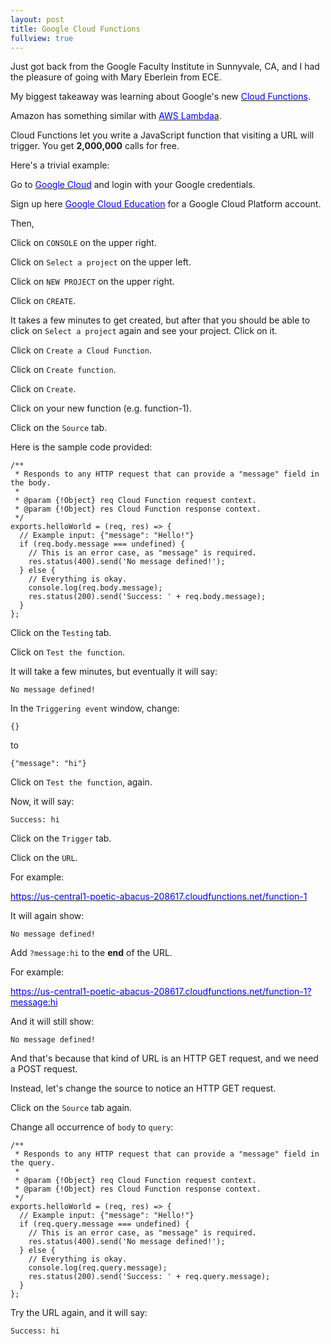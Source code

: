 ```yaml
---
layout: post
title: Google Cloud Functions
fullview: true
---
```


Just got back from the Google Faculty Institute in Sunnyvale, CA, and I had the pleasure of going with Mary Eberlein from ECE.

My biggest takeaway was learning about Google's new [<span style="color: blue">Cloud Functions</span>](https://cloud.google.com/functions/).

Amazon has something similar with [<span style="color: blue">AWS Lambda</span>a](https://aws.amazon.com/lambda/).

Cloud Functions let you write a JavaScript function that visiting a URL will trigger. You get **2,000,000** calls for free.

Here's a trivial example:

Go to [<span style="color: blue">Google Cloud</span>](https://cloud.google.com) and login with your Google credentials.

Sign up here [<span style="color: blue">Google Cloud Education</span>](https://cloud.google.com/edu/) for a Google Cloud Platform account.

Then,

Click on `CONSOLE` on the upper right.

Click on `Select a project` on the upper left.

Click on `NEW PROJECT` on the upper right.

Click on `CREATE`.

It takes a few minutes to get created, but after that you should be able to click on `Select a project` again and see your project. Click on it.

Click on `Create a Cloud Function`.

Click on `Create function`.

Click on `Create`.

Click on your new function (e.g. function-1).

Click on the `Source` tab.

Here is the sample code provided:

```
/**
 * Responds to any HTTP request that can provide a "message" field in the body.
 *
 * @param {!Object} req Cloud Function request context.
 * @param {!Object} res Cloud Function response context.
 */
exports.helloWorld = (req, res) => {
  // Example input: {"message": "Hello!"}
  if (req.body.message === undefined) {
    // This is an error case, as "message" is required.
    res.status(400).send('No message defined!');
  } else {
    // Everything is okay.
    console.log(req.body.message);
    res.status(200).send('Success: ' + req.body.message);
  }
};
```

Click on the `Testing` tab.

Click on `Test the function`.

It will take a few minutes, but eventually it will say:

```
No message defined!
```

In the `Triggering event` window, change:

```
{}
```

to

```
{"message": "hi"}
```

Click on `Test the function`, again.

Now, it will say:

```
Success: hi
```

Click on the `Trigger` tab.

Click on the `URL`.

For example:

[<span style="color: blue"><span style="color: blue">https://us-central1-poetic-abacus-208617.cloudfunctions.net/function-1</span></span>](https://us-central1-poetic-abacus-208617.cloudfunctions.net/function-1)

It will again show:

```
No message defined!
```

Add `?message:hi` to the **end** of the URL.

For example:

[<span style="color: blue"><span style="color: blue">https://us-central1-poetic-abacus-208617.cloudfunctions.net/function-1?message:hi</span></span>](https://us-central1-poetic-abacus-208617.cloudfunctions.net/function-1?message:hi)

And it will still show:

```
No message defined!
```

And that's because that kind of URL is an HTTP GET request, and we need a POST request.

Instead, let's change the source to notice an HTTP GET request.

Click on the `Source` tab again.

Change all occurrence of `body` to `query`:

```
/**
 * Responds to any HTTP request that can provide a "message" field in the query.
 *
 * @param {!Object} req Cloud Function request context.
 * @param {!Object} res Cloud Function response context.
 */
exports.helloWorld = (req, res) => {
  // Example input: {"message": "Hello!"}
  if (req.query.message === undefined) {
    // This is an error case, as "message" is required.
    res.status(400).send('No message defined!');
  } else {
    // Everything is okay.
    console.log(req.query.message);
    res.status(200).send('Success: ' + req.query.message);
  }
};
```

Try the URL again, and it will say:

```
Success: hi
```
